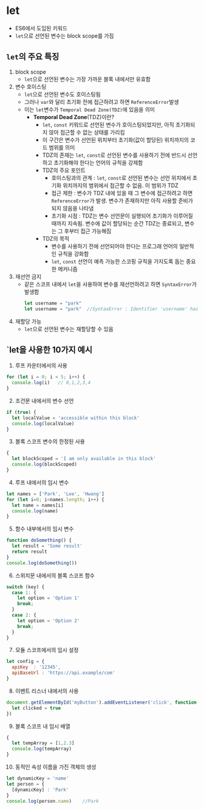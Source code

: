 # let
- ES6에서 도입된 키워드
- `let`으로 선언된 변수는 block scope를 가짐

## `let`의 주요 특징
1. block scope
   - `let`으로 선언된 변수는 가장 가까운 블록 내에서만 유효함
2. 변수 호이스팅
   - `let`으로 선언된 변수도 호이스팅됨
   - 그러나 `var`와 달리 초기화 전에 접근하려고 하면 `ReferenceError`발생
   - 이는 `let`변수가 `Temporal Dead Zone(TDZ)`에 있음을 의미
     - **Temporal Dead Zone**(TDZ)이란?
       - `let`, `const` 키워드로 선언된 변수가 호이스팅되었지만, 아직 초기화되지 않아 접근할 수 없는 상태를 가리킴
       - 이 구간은 변수가 선언된 위치부터 초기화(값이 할당된) 위치까지의 코드 범위를 의미
       - TDZ의 존재는 `let`, `const`로 선언된 변수를 사용하기 전에 반드시 선언하고 초기화해야 한다는 언어의 규칙을 강제함
       - TDZ의 주요 포인트
         - 호이스팅과의 관계 : `let`, `const`로 선언된 변수는 선언 위치에서 초기화 위치까지의 범위에서 접근할 수 없음. 이 범위가 TDZ
         - 접근 제한 : 변수가 TDZ 내에 있을 때 그 변수에 접근하려고 하면 `ReferenceError`가 발생. 변수가 존재하지만 아직 사용할 준비가 되지 않음을 나타냄
         - 초기화 시점 : TDZ는 변수 선언문이 실행되어 초기화가 이루어질 때까지 지속됨. 변수에 값이 할당되는 순간 TDZ는 종료되고, 변수는 그 후부터 접근 가능해짐
       - TDZ의 목적
         - 변수를 사용하기 전에 선언되어야 한다는 프로그래 언어의 일반적인 규칙을 강화함
         - `let`, `const` 선언이 예측 가능한 스코핑 규칙을 가지도록 돕는 중요한 메커니즘
3. 재선언 금지
   - 같은 스코프 내에서 `let`을 사용하여 변수를 재선언하려고 하면 `SyntaxError`가 발생함
     ```js
     let username = "park"
     let username = "park"  //SyntaxError : Identifier 'username' has already been declared
     ```
4. 재할당 가능
   - `let`으로 선언된 변수는 재할당할 수 있음
  

## `let을 사용한 10가지 예시
1. 루프 카운터에서의 사용
```js
for (let i = 0; i < 5; i++) {
  console.log(i)   // 0,1,2,3,4
}
```

2. 조건문 내에서의 변수 선언
```js
if (true) {
  let localValue = 'accessible within this block'
  console.log(localValue)
}
```
3. 블록 스코프 변수의 한정된 사용
```js
{
  let blockScoped = 'I am only available in this block'
  console.log(blockScoped)
}
```
4. 루프 내에서의 임시 변수
```js
let names = ['Park', 'Lee', 'Hwang']
for (let i=0; i<names.length; i++) {
  let name = names[i]
  console.log(name)
}
```
5. 함수 내부에서의 임시 변수
```js
function doSomething() {
  let result = 'Some result'
  return result
}
console.log(doSomething())
```

6. 스위치문 내에서의 블록 스코프 함수
```js
switch (key) {
  case 1: {
    let option = 'Option 1'
    break;
  }
  case 2: {
    let option = 'Option 2'
    break;
  }
}
```
7. 모듈 스코프에서의 임시 설정
```js
let config = {
  apiKey  : '12345',
  apiBaseUrl : 'https://api.example/com'
}
```
8. 이벤트 리스너 내에서의 사용
```js
document.getElementById('myButton').addEventListener('click', function() {
  let clicked = true
})
```
9. 블록 스코프 내 임시 배열
```js
{
  let tempArray = [1,2.3]
  console.log(tempArray)
}
```
10. 동적인 속성 이름을 가진 객체의 생성
```js
let dynamicKey = 'name'
let person = {
  [dynamicKey] : 'Park'
}
console.log(person.name)    //Park
```
















































